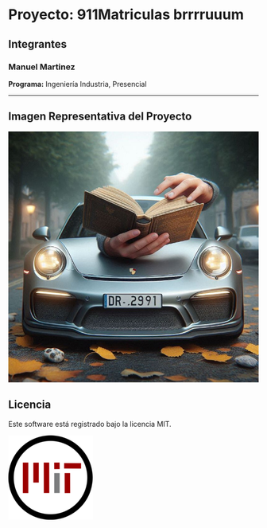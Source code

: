 # Proyecto: 911Matriculas brrrruuum

## Integrantes

### Manuel Martinez
**Programa:** Ingeniería Industria, Presencial

---

## Imagen Representativa del Proyecto

![Imagen del proyecto](911Matriculas_Materializado.png)

## Licencia

Este software está registrado bajo la licencia MIT.


![Imagen de la Licencia](Licencia.png)
